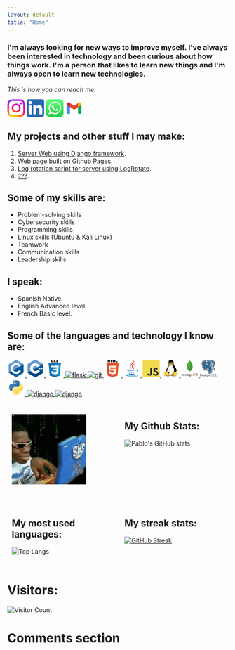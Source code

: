 ```yaml
---
layout: default
title: "Home"
---
```

### I'm always looking for new ways to improve myself. I've always been interested in technology and been curious about how things work. I'm a person that likes to learn new things and I'm always open to learn new technologies.

_This is how you can reach me:_
<p align="left"> <a href="https://www.instagram.com/pablos_fp45/" target="blank"><img src="assets/images/inst.png" alt="instagram" width="40" height="40"/></a>
<a href="https://www.linkedin.com/in/pablo-sanchez-fdp-54b760256/" target="blank"><img src="assets/images/link.png" alt="LinkedIn" width="40" height="40"/></a>
<a href="https://wa.me/+34644693637" target="blank"><img src="assets/images/was.png" alt="LinkedIn" width="40" height="40"/></a>
<a href="Mailto:pablosanchez2002@gmail.com" target="blank"><img src="assets/images/mail.png" alt="Google Mail" width="40" height="40"/></a> </p>

## My projects and other stuff I may make:
<!-- ~~Sorry if my code succs I try my best :)~~ -->  

1. [Server Web using Django framework](./blogs/blog1.html).
2. [Web page built on Github Pages](./blogs/blog2.html).
3. [Log rotation script for server using LogRotate](./blogs/blog3.html).
4. [???](./blogs/blog0.html).

## Some of my skills are:
*   Problem-solving skills
*   Cybersecurity skills
*   Programming skills
*   Linux skills (Ubuntu & Kali Linux)
*   Teamwork
*   Communication skills
*   Leadership skills

## I speak:
*   Spanish Native.
*   English Advanced level.
*   French Basic level.

## Some of the languages and technology I know are:
<p align="left"> <a href="https://www.cprogramming.com/" target="_blank" rel="noreferrer"> <img src="https://raw.githubusercontent.com/devicons/devicon/master/icons/c/c-original.svg" alt="c" width="40" height="40"/> </a> <a href="https://www.w3schools.com/cpp/" target="_blank" rel="noreferrer"> <img src="https://raw.githubusercontent.com/devicons/devicon/master/icons/cplusplus/cplusplus-original.svg" alt="cplusplus" width="40" height="40"/> </a> <a href="https://www.w3schools.com/css/" target="_blank" rel="noreferrer"> <img src="https://raw.githubusercontent.com/devicons/devicon/master/icons/css3/css3-original-wordmark.svg" alt="css3" width="40" height="40"/> </a> <a href="https://flask.palletsprojects.com/" target="_blank" rel="noreferrer"> <img src="https://www.vectorlogo.zone/logos/pocoo_flask/pocoo_flask-icon.svg" alt="flask" width="40" height="40"/> </a> <a href="https://git-scm.com/" target="_blank" rel="noreferrer"> <img src="https://www.vectorlogo.zone/logos/git-scm/git-scm-icon.svg" alt="git" width="40" height="40"/> </a> <a href="https://www.w3.org/html/" target="_blank" rel="noreferrer"> <img src="https://raw.githubusercontent.com/devicons/devicon/master/icons/html5/html5-original-wordmark.svg" alt="html5" width="40" height="40"/> </a> <a href="https://www.java.com" target="_blank" rel="noreferrer"> <img src="https://raw.githubusercontent.com/devicons/devicon/master/icons/java/java-original.svg" alt="java" width="40" height="40"/> </a> <a href="https://developer.mozilla.org/en-US/docs/Web/JavaScript" target="_blank" rel="noreferrer"> <img src="https://raw.githubusercontent.com/devicons/devicon/master/icons/javascript/javascript-original.svg" alt="javascript" width="40" height="40"/> </a> <a href="https://www.linux.org/" target="_blank" rel="noreferrer"> <img src="https://raw.githubusercontent.com/devicons/devicon/master/icons/linux/linux-original.svg" alt="linux" width="40" height="40"/> </a> <a href="https://www.mongodb.com/" target="_blank" rel="noreferrer"> <img src="https://raw.githubusercontent.com/devicons/devicon/master/icons/mongodb/mongodb-original-wordmark.svg" alt="mongodb" width="40" height="40"/> </a> <a href="https://www.postgresql.org" target="_blank" rel="noreferrer"> <img src="https://raw.githubusercontent.com/devicons/devicon/master/icons/postgresql/postgresql-original-wordmark.svg" alt="postgresql" width="40" height="40"/> </a> <a href="https://www.python.org" target="_blank" rel="noreferrer"> <img src="https://raw.githubusercontent.com/devicons/devicon/master/icons/python/python-original.svg" alt="python" width="40" height="40"/> </a> 
<a href="https://www.djangoproject.com/" target="_blank" rel="noreferrer"> <img src="https://1000marcas.net/wp-content/uploads/2021/06/Django-Logo.png" alt="django" width="40" height="40"/> </a> <a href="https://en.wikipedia.org/wiki/VHDL" target="_blank" rel="noreferrer"> <img src="https://play-lh.googleusercontent.com/xeuSfQHt8wEb-JdcXLtReGF-KO8_Rd2UMOL0vSB6bS9qlxdAGQ0VR4mM9wVeEb76EA" alt="django" width="40" height="40"/> </a></p>


<!-- ![hakr](assets/images/aa.webp) -->


<style>
  /* Style for the container */
  .square-container {
    display: grid;
    grid-template-columns: repeat(2, 1fr);
    gap: 10px; /* Adjust the gap as needed */
  }

  /* Style for the square elements */
  .square-item {
    width: 100%;
    padding: 10px;
    box-sizing: border-box;
  }
</style>

<div class="square-container">
  <div class="square-item">
    <p><img src="assets/images/aa.webp" alt="hakr" width="75%"></p>
  </div>
  <div class="square-item">
    <h2 id="my-github-stats-">My Github Stats:</h2>
    <p><img src="https://github-readme-stats.vercel.app/api?username=PabloSanchez2002&amp;show_icons=true&amp;theme=radical" alt="Pablo's GitHub stats"></p>
  </div>
  <div class="square-item">
    <h2 id="my-most-used-languages-">My most used languages:</h2>
    <p><img src="https://github-readme-stats.vercel.app/api/top-langs/?username=PabloSanchez2002&amp;layout=compact&amp;theme=radical" alt="Top Langs"></p>
  </div>
  <div class="square-item">
    <h2 id="my-streak-stats-">My streak stats:</h2>
    <p><a href="https://git.io/streak-stats"><img src="https://github-readme-streak-stats.herokuapp.com/?user=PabloSanchez2002&amp;theme=radical" alt="GitHub Streak"></a></p>  
  </div>
</div>


# Visitors:
![Visitor Count](https://profile-counter.glitch.me/pablosanchez2002/count.svg)

# Comments section
<script src="https://utteranc.es/client.js"
    repo="PabloSanchez2002/blog_comments"
    issue-term="Comments"
    theme="github-dark"
    crossorigin="anonymous"
    async>
</script>

<!-- 
## My Github Stats:
![Pablo's GitHub stats](https://github-readme-stats.vercel.app/api?username=PabloSanchez2002&show_icons=true&theme=radical)

## My most used languages:
![Top Langs](https://github-readme-stats.vercel.app/api/top-langs/?username=PabloSanchez2002&layout=compact&theme=radical) 

## My streak stats:
[![GitHub Streak](https://github-readme-streak-stats.herokuapp.com/?user=PabloSanchez2002&theme=radical)](https://git.io/streak-stats)
-->


